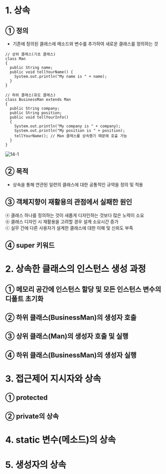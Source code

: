 # 1. 상속
## ① 정의
- 기존에 정의된 클래스에 메소드와 변수를 추가하여 새로운 클래스를 정의하는 것  
~~~
// 상위 클래스(기초 클래스)
class Man
{
  public String name;
  public void tellYourName() {
    System.out.println("My name is " + name);
  }
}

// 하위 클래스(유도 클래스)
class BusinessMan extends Man
{
  public String company;
  public String position;
  public void tellYourInfo()
  {
    System.out.println("My company is " + company);
    System.out.println("My position is " + position);
    tellYourName(); // Man 클래스를 상속했기 때문에 호출 가능
  }
}
~~~  
![14-1](https://user-images.githubusercontent.com/48504392/68524664-d5391400-030c-11ea-8bf9-8b0cf956157a.png)
## ② 목적
- 상속을 통해 연관된 일련의 클래스에 대한 공통적인 규약을 정의 및 적용  

## ③ 객체지향이 재활용의 관점에서 실패한 원인
ⓐ 클래스 하나를 정의하는 것이 새롭게 디자인하는 것보다 많은 노력이 소요  
ⓑ 클래스 디자인 시 재활용을 고려할 경우 설계 소요시간 증가  
ⓒ 실무 간에 다른 사용자가 설계한 클래스에 대한 이해 및 신뢰도 부족  

## ④ super 키워드

# 2. 상속한 클래스의 인스턴스 생성 과정
## ① 메모리 공간에 인스턴스 할당 및 모든 인스턴스 변수의 디폴트 초기화
## ② 하위 클래스(BusinessMan)의 생성자 호출
## ③ 상위 클래스(Man)의 생성자 호출 및 실행
## ④ 하위 클래스(BusinessMan)의 생성자 실행

# 3. 접근제어 지시자와 상속
## ① protected 
## ② private의 상속

# 4. static 변수(메소드)의 상속

# 5. 생성자의 상속
